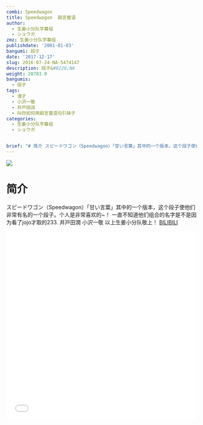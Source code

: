 ```yaml
---
combi: Speedwagon
title: Speedwagon  甜言蜜语
author:
  - 生姜小分队字幕组
  - ショウガ
zmz: 生姜小分队字幕组
publishdate: '2001-01-03'
bangumi: 段子
date: '2017-12-17'
slug: 2016-07-24-NA-5474147
description: 段子&#8226;NA
weight: 28783.0
bangumis:
  - 段子
tags:
  - 漫才
  - 小沢一敬
  - 井戸田润
  - 叫你如何用甜言蜜语勾引妹子
categories:
  - 生姜小分队字幕组
  - ショウガ


brief: "# 简介 スピードワゴン（Speedwagon）「甘い言葉」其中的一个版本，这个段子使他们非常有名的一个段子。个人是非常喜欢的~！ 一直不知道他们组合的名字是不是因为看了jojo才取的233. 井戸田潤 小沢一敬 以上生姜小分队敬上！"
---
```

![](https://i.imgur.com/691StSR.png)
# 简介  
 スピードワゴン（Speedwagon）「甘い言葉」其中的一个版本，这个段子使他们非常有名的一个段子。个人是非常喜欢的~！
一直不知道他们组合的名字是不是因为看了jojo才取的233.
井戸田潤 小沢一敬
以上生姜小分队敬上！ 
  [BILIBILI](https://www.bilibili.com/video/av5474147/)

<div class="vcontainer">  <iframe class="video" src="//www.bilibili.com/blackboard/player.html?aid=5474147" width="100%" height="500" frameborder="0" allowfullscreen="allowfullscreen"></iframe></div>
